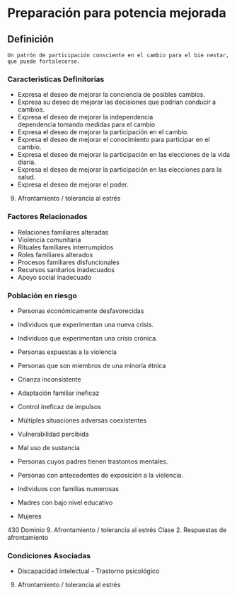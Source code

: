 # Preparación para potencia mejorada
## Definición
	Un patrón de participación consciente en el cambio para el bie nestar, que puede fortalecerse.

### Caracteristicas Definitorias
- Expresa el deseo de mejorar la 
conciencia de posibles cambios.  
- Expresa su deseo de mejorar las 
decisiones que podrían conducir 
a cambios.   
- Expresa el deseo de mejorar la 
independencia   
dependencia tomando 
medidas para el cambio   
- Expresa el deseo de mejorar 
la participación en el 
cambio.    
- Expresa el deseo de mejorar el 
conocimiento para participar 
en el cambio.   
- Expresa el deseo de mejorar la 
participación en las elecciones de 
la vida diaria.   
- Expresa el deseo de mejorar la 
participación en las elecciones 
para la salud.   
- Expresa el deseo de mejorar 
el poder.   
 
9. Afrontamiento / tolerancia al estrés

### Factores Relacionados
- Relaciones familiares alteradas   
- Violencia comunitaria   
- Rituales familiares interrumpidos   
- Roles familiares alterados   
- Procesos familiares disfuncionales   
- Recursos sanitarios 
inadecuados   
- Apoyo social inadecuado

### Población en riesgo
- Personas económicamente 
desfavorecidas   
- Individuos que experimentan 
una nueva crisis.   
- Individuos que experimentan una 
crisis crónica.   
- Personas expuestas a la violencia   
- Personas que son miembros de 
una minoría étnica   
 
- Crianza inconsistente   
- Adaptación familiar ineficaz   
- Control ineficaz de impulsos   
- Múltiples situaciones 
adversas coexistentes   
- Vulnerabilidad percibida   
- Mal uso de sustancia  
 
 
- Personas cuyos padres tienen 
trastornos mentales.   
- Personas con antecedentes de 
exposición a la violencia.   
- Individuos con familias numerosas   
- Madres con bajo nivel educativo   
- Mujeres  
 
 
 
 
 
 
430 
Dominio 9. Afrontamiento / tolerancia al estrés  Clase 2. Respuestas de afrontamiento

### Condiciones Asociadas
- Discapacidad intelectual  - Trastorno psicológico   
 
 
 
 
 
 
 
 
 
 
 
 
 
 
 
 
 
 
 
 
 
 
 
 
 
 
9. Afrontamiento / tolerancia al estrés

